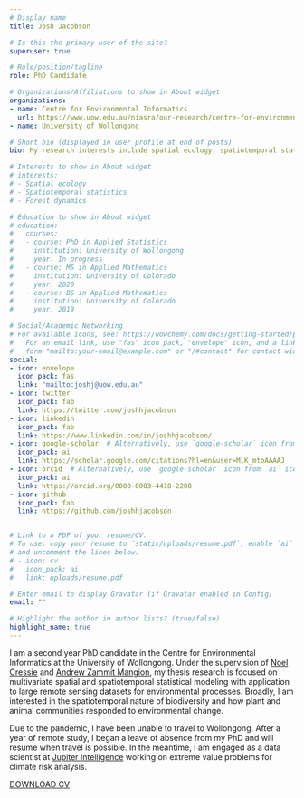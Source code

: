 ```yaml
---
# Display name
title: Josh Jacobson

# Is this the primary user of the site?
superuser: true

# Role/position/tagline
role: PhD Candidate

# Organizations/Affiliations to show in About widget
organizations:
- name: Centre for Environmental Informatics
  url: https://www.uow.edu.au/niasra/our-research/centre-for-environmental-informatics/
- name: University of Wollongong

# Short bio (displayed in user profile at end of posts)
bio: My research interests include spatial ecology, spatiotemporal statistics, and forest dynamics.

# Interests to show in About widget
# interests:
# - Spatial ecology
# - Spatiotemporal statistics
# - Forest dynamics

# Education to show in About widget
# education:
#   courses:
#   - course: PhD in Applied Statistics
#     institution: University of Wollongong
#     year: In progress
#   - course: MS in Applied Mathematics
#     institution: University of Colorado
#     year: 2020
#   - course: BS in Applied Mathematics
#     institution: University of Colorado
#     year: 2019

# Social/Academic Networking
# For available icons, see: https://wowchemy.com/docs/getting-started/page-builder/#icons
#   For an email link, use "fas" icon pack, "envelope" icon, and a link in the
#   form "mailto:your-email@example.com" or "/#contact" for contact widget.
social:
- icon: envelope
  icon_pack: fas
  link: "mailto:joshj@uow.edu.au"
- icon: twitter
  icon_pack: fab
  link: https://twitter.com/joshhjacobson
- icon: linkedin
  icon_pack: fab
  link: https://www.linkedin.com/in/joshhjacobson/
- icon: google-scholar  # Alternatively, use `google-scholar` icon from `ai` icon pack
  icon_pack: ai
  link: https://scholar.google.com/citations?hl=en&user=MlK_mtoAAAAJ
- icon: orcid  # Alternatively, use `google-scholar` icon from `ai` icon pack
  icon_pack: ai
  link: https://orcid.org/0000-0003-4418-2208
- icon: github
  icon_pack: fab
  link: https://github.com/joshhjacobson


# Link to a PDF of your resume/CV.
# To use: copy your resume to `static/uploads/resume.pdf`, enable `ai` icons in `params.toml`, 
# and uncomment the lines below.
# - icon: cv
#   icon_pack: ai
#   link: uploads/resume.pdf

# Enter email to display Gravatar (if Gravatar enabled in Config)
email: ""

# Highlight the author in author lists? (true/false)
highlight_name: true
---
```


I am a second year PhD candidate in the Centre for Environmental Informatics at the University of Wollongong. Under the supervision of [Noel Cressie](https://scholars.uow.edu.au/display/noel_cressie) and [Andrew Zammit Mangion](https://andrewzm.wordpress.com/), my thesis research is focused on multivariate spatial and spatiotemporal statistical modeling with application to large remote sensing datasets for environmental processes. Broadly, I am interested in the spatiotemporal nature of biodiversity and how plant and animal communities responded to environmental change.

Due to the pandemic, I have been unable to travel to Wollongong. After a year of remote study, I began a leave of absence from my PhD and will resume when travel is possible. In the meantime, I am engaged as a data scientist at [Jupiter Intelligence](https://jupiterintel.com/) working on extreme value problems for climate risk analysis.

<div class="article-style">
  <a class="btn btn-outline-primary btn-page-header" href="uploads/jacobson_cv.pdf" target="_blank" rel="noopener">DOWNLOAD CV</a>
</div>